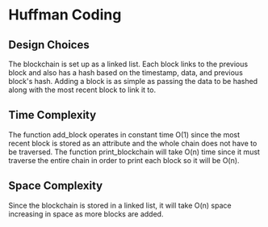# Huffman Coding

## Design Choices

The blockchain is set up as a linked list. Each block links to the previous block and also has a hash based on the timestamp, data, and previous block's hash. Adding a block is as simple as passing the data to be hashed along with the most recent block to link it to.

## Time Complexity

The function add_block operates in constant time O(1) since the most recent block is stored as an attribute and the whole chain does not have to be traversed. The function print_blockchain will take O(n) time since it must traverse the entire chain in order to print each block so it will be O(n).

## Space Complexity

Since the blockchain is stored in a linked list, it will take O(n) space increasing in space as more blocks are added.
